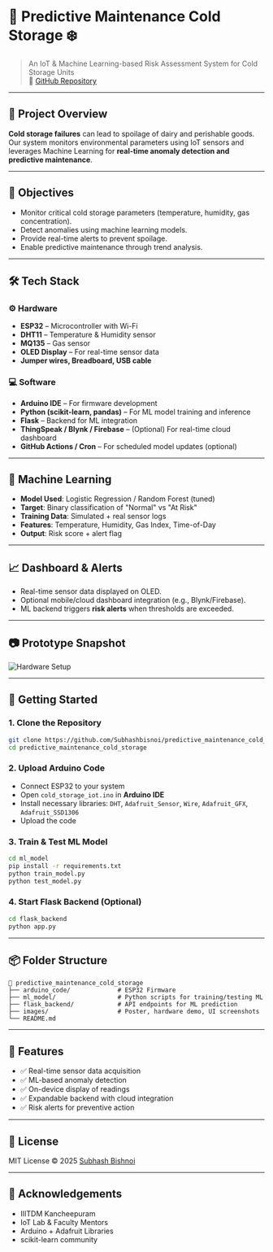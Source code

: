 
# 🧊 Predictive Maintenance Cold Storage ❄️

> An IoT & Machine Learning-based Risk Assessment System for Cold Storage Units  
> 🔗 [GitHub Repository](https://github.com/Subhashbisnoi/predictive_maintenance_cold_storage)

---

## 📌 Project Overview

**Cold storage failures** can lead to spoilage of dairy and perishable goods. Our system monitors environmental parameters using IoT sensors and leverages Machine Learning for **real-time anomaly detection and predictive maintenance**.

---

## 🎯 Objectives

- Monitor critical cold storage parameters (temperature, humidity, gas concentration).
- Detect anomalies using machine learning models.
- Provide real-time alerts to prevent spoilage.
- Enable predictive maintenance through trend analysis.

---

## 🛠️ Tech Stack

### ⚙️ Hardware
- **ESP32** – Microcontroller with Wi-Fi
- **DHT11** – Temperature & Humidity sensor
- **MQ135** – Gas sensor
- **OLED Display** – For real-time sensor data
- **Jumper wires, Breadboard, USB cable**

### 💻 Software
- **Arduino IDE** – For firmware development
- **Python (scikit-learn, pandas)** – For ML model training and inference
- **Flask** – Backend for ML integration
- **ThingSpeak / Blynk / Firebase** – (Optional) For real-time cloud dashboard
- **GitHub Actions / Cron** – For scheduled model updates (optional)

---

## 🧠 Machine Learning

- **Model Used**: Logistic Regression / Random Forest (tuned)
- **Target**: Binary classification of "Normal" vs "At Risk"
- **Training Data**: Simulated + real sensor logs
- **Features**: Temperature, Humidity, Gas Index, Time-of-Day
- **Output**: Risk score + alert flag

---

## 📈 Dashboard & Alerts

- Real-time sensor data displayed on OLED.
- Optional mobile/cloud dashboard integration (e.g., Blynk/Firebase).
- ML backend triggers **risk alerts** when thresholds are exceeded.

---

## 📷 Prototype Snapshot

![Hardware Setup](./images/hardware_demo.jpg)

---

## 🚀 Getting Started

### 1. Clone the Repository
```bash
git clone https://github.com/Subhashbisnoi/predictive_maintenance_cold_storage.git
cd predictive_maintenance_cold_storage
```

### 2. Upload Arduino Code
- Connect ESP32 to your system
- Open `cold_storage_iot.ino` in **Arduino IDE**
- Install necessary libraries: `DHT`, `Adafruit_Sensor`, `Wire`, `Adafruit_GFX`, `Adafruit_SSD1306`
- Upload the code

### 3. Train & Test ML Model
```bash
cd ml_model
pip install -r requirements.txt
python train_model.py
python test_model.py
```

### 4. Start Flask Backend (Optional)
```bash
cd flask_backend
python app.py
```

---

## 📦 Folder Structure

```
📁 predictive_maintenance_cold_storage
├── arduino_code/             # ESP32 Firmware
├── ml_model/                 # Python scripts for training/testing ML
├── flask_backend/            # API endpoints for ML prediction
├── images/                   # Poster, hardware demo, UI screenshots
└── README.md
```

---

## 🧪 Features

- ✅ Real-time sensor data acquisition
- ✅ ML-based anomaly detection
- ✅ On-device display of readings
- ✅ Expandable backend with cloud integration
- ✅ Risk alerts for preventive action

---

## 📜 License

MIT License © 2025 [Subhash Bishnoi](https://www.linkedin.com/in/subhash-bishnoi-a068a42b1/)

---

## 🙌 Acknowledgements

- IIITDM Kancheepuram
- IoT Lab & Faculty Mentors
- Arduino + Adafruit Libraries
- scikit-learn community
